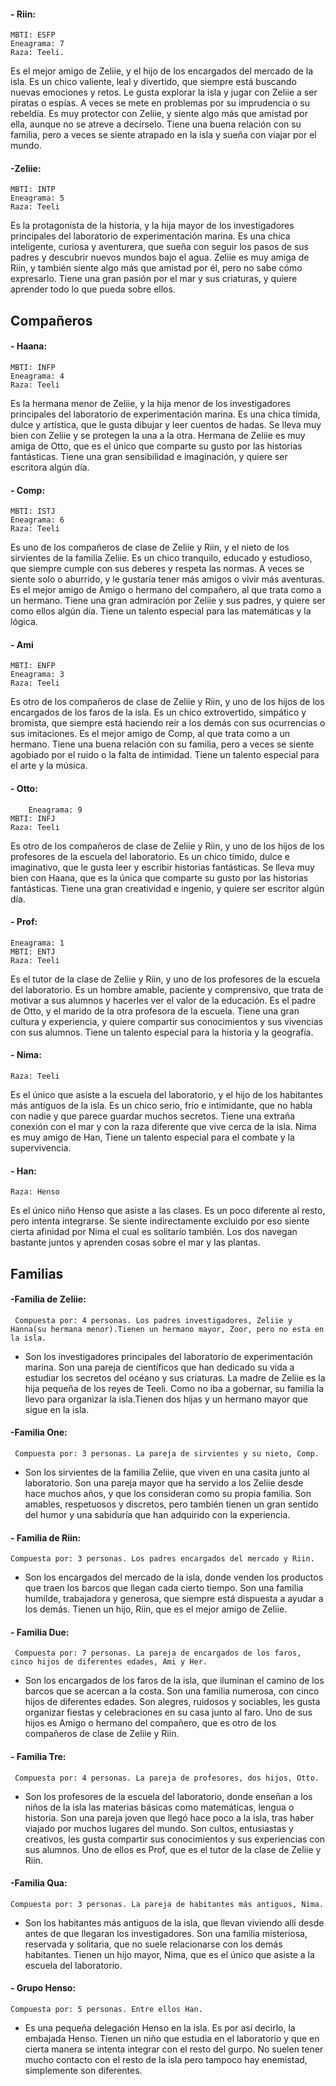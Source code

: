 #### - Riin: 
	MBTI: ESFP
	Eneagrama: 7
	Raza: Teeli.
 Es el mejor amigo de Zeliie, y el hijo de los encargados del mercado de la isla. Es un chico valiente, leal y divertido, que siempre está buscando nuevas emociones y retos. Le gusta explorar la isla y jugar con Zeliie a ser piratas o espías. A veces se mete en problemas por su imprudencia o su rebeldía. Es muy protector con Zeliie, y siente algo más que amistad por ella, aunque no se atreve a decírselo. Tiene una buena relación con su familia, pero a veces se siente atrapado en la isla y sueña con viajar por el mundo.

#### -Zeliie: 
	MBTI: INTP
	Eneagrama: 5 
	Raza: Teeli
Es la protagonista de la historia, y la hija mayor de los investigadores principales del laboratorio de experimentación marina. Es una chica inteligente, curiosa y aventurera, que sueña con seguir los pasos de sus padres y descubrir nuevos mundos bajo el agua. Zeliie es muy amiga de Riin, y también siente algo más que amistad por él, pero no sabe cómo expresarlo. Tiene una gran pasión por el mar y sus criaturas, y quiere aprender todo lo que pueda sobre ellos.

## Compañeros

#### - Haana: 
	MBTI: INFP
	Eneagrama: 4
	Raza: Teeli
Es la hermana menor de Zeliie, y la hija menor de los investigadores principales del laboratorio de experimentación marina. Es una chica tímida, dulce y artística, que le gusta dibujar y leer cuentos de hadas. Se lleva muy bien con Zeliie y se protegen la una a la otra. Hermana de Zeliie es muy amiga de Otto, que es el único que comparte su gusto por las historias fantásticas. Tiene una gran sensibilidad e imaginación, y quiere ser escritora algún día.

#### - Comp: 
	MBTI: ISTJ 
	Eneagrama: 6
	Raza: Teeli
Es uno de los compañeros de clase de Zeliie y Riin, y el nieto de los sirvientes de la familia Zeliie. Es un chico tranquilo, educado y estudioso, que siempre cumple con sus deberes y respeta las normas. A veces se siente solo o aburrido, y le gustaría tener más amigos o vivir más aventuras. Es el mejor amigo de Amigo o hermano del compañero, al que trata como a un hermano. Tiene una gran admiración por Zeliie y sus padres, y quiere ser como ellos algún día. Tiene un talento especial para las matemáticas y la lógica.

#### - Ami 
	MBTI: ENFP
	Eneagrama: 3
	Raza: Teeli
Es otro de los compañeros de clase de Zeliie y Riin, y uno de los hijos de los encargados de los faros de la isla. Es un chico extrovertido, simpático y bromista, que siempre está haciendo reír a los demás con sus ocurrencias o sus imitaciones. Es el mejor amigo de Comp, al que trata como a un hermano. Tiene una buena relación con su familia, pero a veces se siente agobiado por el ruido o la falta de intimidad. Tiene un talento especial para el arte y la música.

#### - Otto: 
		Eneagrama: 9
	MBTI: INFJ
	Raza: Teeli
Es otro de los compañeros de clase de Zeliie y Riin, y uno de los hijos de los profesores de la escuela del laboratorio. Es un chico tímido, dulce e imaginativo, que le gusta leer y escribir historias fantásticas. Se lleva muy bien con Haana, que es la única que comparte su gusto por las historias fantásticas. Tiene una gran creatividad e ingenio, y quiere ser escritor algún día.

#### - Prof:
	Eneagrama: 1 
	MBTI: ENTJ
	Raza: Teeli
Es el tutor de la clase de Zeliie y Riin, y uno de los profesores de la escuela del laboratorio. Es un hombre amable, paciente y comprensivo, que trata de motivar a sus alumnos y hacerles ver el valor de la educación. Es el padre de Otto, y el marido de la otra profesora de la escuela. Tiene una gran cultura y experiencia, y quiere compartir sus conocimientos y sus vivencias con sus alumnos. Tiene un talento especial para la historia y la geografía.

#### - Nima: 
	Raza: Teeli
Es el único que asiste a la escuela del laboratorio, y el hijo de los habitantes más antiguos de la isla. Es un chico serio, frío e intimidante, que no habla con nadie y que parece guardar muchos secretos. Tiene una extraña conexión con el mar y con la raza diferente que vive cerca de la isla. Nima es muy amigo de Han, Tiene un talento especial para el combate y la supervivencia.

#### - Han: 
	Raza: Henso
Es el único niño Henso que asiste a las clases. Es un poco diferente al resto, pero intenta integrarse. Se siente indirectamente excluido por eso siente cierta afinidad por Nima el cual es solitario también. Los dos navegan bastante juntos y aprenden cosas sobre el mar y las plantas.

## Familias
#### -Familia de Zeliie: 
	 Compuesta por: 4 personas. Los padres investigadores, Zeliie y Hanna(su hermana menor).Tienen un hermano mayor, Zoor, pero no esta en la isla.
- Son los investigadores principales del laboratorio de experimentación marina. Son una pareja de científicos que han dedicado su vida a estudiar los secretos del océano y sus criaturas. La madre de Zeliie es la hija pequeña de los reyes de Teeli. Como no iba a gobernar, su familia la llevo para organizar la isla.Tienen dos hijas y un hermano mayor que sigue en la isla.

#### -Familia One:
	 Compuesta por: 3 personas. La pareja de sirvientes y su nieto, Comp.
- Son los sirvientes de la familia Zeliie, que viven en una casita junto al laboratorio. Son una pareja mayor que ha servido a los Zeliie desde hace muchos años, y que los consideran como su propia familia. Son amables, respetuosos y discretos, pero también tienen un gran sentido del humor y una sabiduría que han adquirido con la experiencia. 

#### - Familia de Riin: 
	Compuesta por: 3 personas. Los padres encargados del mercado y Riin.
- Son los encargados del mercado de la isla, donde venden los productos que traen los barcos que llegan cada cierto tiempo. Son una familia humilde, trabajadora y generosa, que siempre está dispuesta a ayudar a los demás. Tienen un hijo, Riin, que es el mejor amigo de Zeliie. 

#### - Familia Due: 
	 Compuesta por: 7 personas. La pareja de encargados de los faros, cinco hijos de diferentes edades, Ami y Her.
- Son los encargados de los faros de la isla, que iluminan el camino de los barcos que se acercan a la costa. Son una familia numerosa, con cinco hijos de diferentes edades. Son alegres, ruidosos y sociables, les gusta organizar fiestas y celebraciones en su casa junto al faro. Uno de sus hijos es Amigo o hermano del compañero, que es otro de los compañeros de clase de Zeliie y Riin. 

#### - Familia Tre: 
	 Compuesta por: 4 personas. La pareja de profesores, dos hijos, Otto.
- Son los profesores de la escuela del laboratorio, donde enseñan a los niños de la isla las materias básicas como matemáticas, lengua o historia. Son una pareja joven que llegó hace poco a la isla, tras haber viajado por muchos lugares del mundo. Son cultos, entusiastas y creativos, les gusta compartir sus conocimientos y sus experiencias con sus alumnos. Uno de ellos es Prof, que es el tutor de la clase de Zeliie y Riin.

#### -Familia Qua:
	Compuesta por: 3 personas. La pareja de habitantes más antiguos, Nima.
- Son los habitantes más antiguos de la isla, que llevan viviendo allí desde antes de que llegaran los investigadores. Son una familia misteriosa, reservada y solitaria, que no suele relacionarse con los demás habitantes. Tienen un hijo mayor, Nima, que es el único que asiste a la escuela del laboratorio. 

#### - Grupo Henso: 
	Compuesta por: 5 personas. Entre ellos Han.
- Es una pequeña delegación Henso en la isla. Es por así decirlo, la embajada Henso. Tienen un niño que estudia en el laboratorio y que en cierta manera se intenta integrar con el resto del gurpo. No suelen tener mucho contacto con el resto de la isla pero tampoco hay enemistad, simplemente son diferentes.